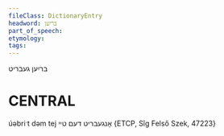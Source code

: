 ```yaml
---
fileClass: DictionaryEntry
headword: בריִען
part_of_speech: 
etymology: 
tags: 
---
```

בריִען
געבריט

CENTRAL
========

úəbriˑt dəm tej אָנגעבריט דעם טיי {ETCP, Sîg Felső Szek, 47223}
